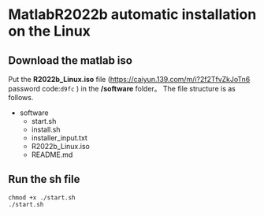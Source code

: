 # MatlabR2022b automatic installation on the Linux 
## Download the matlab iso 
Put the **R2022b_Linux.iso** file (https://caiyun.139.com/m/i?2f2TfvZkJoTn6  password code:`d9fc` ) in the **/software** folder。
The file structure is as follows.
- software
  - start.sh
  - install.sh
  - installer_input.txt
  - R2022b_Linux.iso
  - README.md
## Run the sh file
```
chmod +x ./start.sh
./start.sh
```
